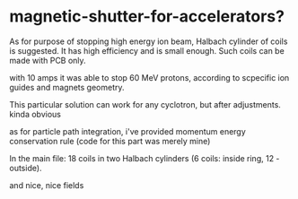# magnetic-shutter-for-accelerators?

As for purpose of stopping high energy ion beam, Halbach cylinder of coils is suggested. It has high efficiency and is small enough.
Such coils can be made with PCB only. 


with 10 amps it was able to stop 60 MeV protons, according to scpecific ion guides and magnets geometry. 

This particular solution can work for any cyclotron, but after adjustments. kinda obvious

as for particle path integration, i've provided momentum energy conservation rule (code for this part was merely mine)

In the main file:
18 coils in two Halbach cylinders (6 coils: inside ring, 12 - outside). 

and nice, nice fields
